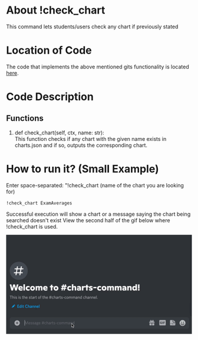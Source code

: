 # About !check_chart
This command lets students/users check any chart if previously stated

# Location of Code
The code that implements the above mentioned gits functionality is located [here](https://github.com/chandur626/TeachersPetBot/blob/update-readme/src/bot.py).

# Code Description
## Functions

1. def check_chart(self, ctx, name: str): <br>
This function checks if any chart with the given name exists in charts.json and if so, outputs the corresponding chart. 

# How to run it? (Small Example)
Enter space-separated: "!check_chart (name of the chart you are looking for)
```
!check_chart ExamAverages
```
Successful execution will show a chart or a message saying the chart being searched doesn't exist
View the second half of the gif below where !check_chart is used.

![check_chart](https://github.com/chandur626/TeachersPetBot/blob/update-readme/docs/media/charts.gif)
